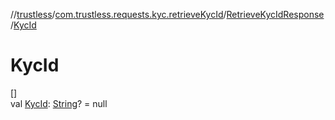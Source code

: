 //[trustless](../../../index.md)/[com.trustless.requests.kyc.retrieveKycId](../index.md)/[RetrieveKycIdResponse](index.md)/[KycId](-kyc-id.md)

# KycId

[]\
val [KycId](-kyc-id.md): [String](https://kotlinlang.org/api/latest/jvm/stdlib/kotlin/-string/index.html)? = null
